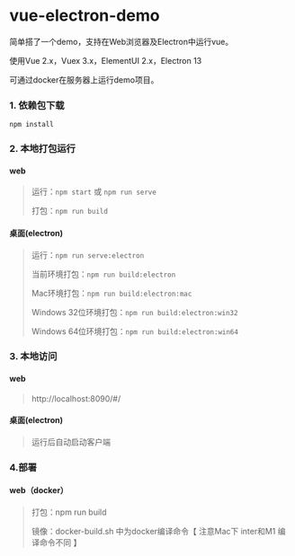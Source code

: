 # vue-electron-demo

简单搭了一个demo，支持在Web浏览器及Electron中运行vue。

使用Vue 2.x，Vuex 3.x，ElementUI 2.x，Electron 13

可通过docker在服务器上运行demo项目。

### 1. 依赖包下载
`npm install`

### 2. 本地打包运行
#### web
> 运行：`npm start` 或 `npm run serve`
>
> 打包：`npm run build`

#### 桌面(electron)

> 运行：`npm run serve:electron`
>
> 当前环境打包：`npm run build:electron`
>
> Mac环境打包：`npm run build:electron:mac`
>
> Windows 32位环境打包：`npm run build:electron:win32`
>
> Windows 64位环境打包：`npm run build:electron:win64`


### 3. 本地访问
#### web
> http://localhost:8090/#/

#### 桌面(electron)
> 运行后自动启动客户端

### 4.部署
#### web（docker）
> 打包：npm run build
>
> 镜像：docker-build.sh 中为docker编译命令【 注意Mac下 inter和M1 编译命令不同 】


